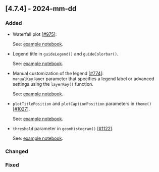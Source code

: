 ## [4.7.4] - 2024-mm-dd

### Added

- Waterfall plot [[#975](https://github.com/JetBrains/lets-plot/issues/975)]:

  See: [example notebook](https://nbviewer.org/github/JetBrains/lets-plot-kotlin/blob/master/docs/examples/jupyter-notebooks/f-4.7.4/waterfall_plot.ipynb).

- Legend title in `guideLegend()` and `guideColorbar()`.

  See: [example notebook](https://nbviewer.org/github/JetBrains/lets-plot-kotlin/blob/master/docs/examples/jupyter-notebooks/f-4.7.4/legend_title.ipynb).

- Manual customization of the legend [[#774](https://github.com/JetBrains/lets-plot/issues/774)]:<br/>
  `manualKey` layer parameter that specifies a legend label or advanced settings using the `layerKey()` function.
  
  See: [example notebook](https://nbviewer.org/github/JetBrains/lets-plot-kotlin/blob/master/docs/examples/jupyter-notebooks/f-4.7.4/manual_legend.ipynb).

- `plotTitlePosition` and `plotCaptionPosition` parameters in `theme()` [[#1027](https://github.com/JetBrains/lets-plot/issues/1027)].

  See: [example notebook](https://nbviewer.org/github/JetBrains/lets-plot-kotlin/blob/master/docs/examples/jupyter-notebooks/f-4.7.4/theme_plot_title_position.ipynb).

- `threshold` parameter in `geomHistogram()` [[#1122]()].

  See: [example notebook](https://nbviewer.org/github/JetBrains/lets-plot-kotlin/blob/master/docs/examples/jupyter-notebooks/f-4.7.4/geom_histogram_threshold.ipynb).

### Changed

### Fixed
